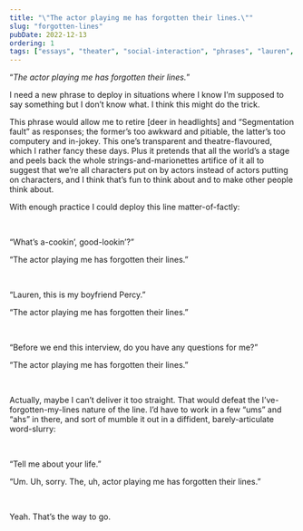 ```yaml
---
title: "\"The actor playing me has forgotten their lines.\""
slug: "forgotten-lines"
pubDate: 2022-12-13
ordering: 1
tags: ["essays", "theater", "social-interaction", "phrases", "lauren", "percy", "what-do-you-say"]
---
```


“_The actor playing me has forgotten their lines._”

I need a new phrase to deploy in situations where I know I’m supposed to say something but I don’t know what. I think this might do the trick.

This phrase would allow me to retire \[deer in headlights\] and “Segmentation fault” as responses; the former’s too awkward and pitiable, the latter’s too computery and in-jokey. This one’s transparent and theatre-flavoured, which I rather fancy these days. Plus it pretends that all the world’s a stage and peels back the whole strings-and-marionettes artifice of it all to suggest that we’re all characters put on by actors instead of actors putting on characters, and I think that’s fun to think about and to make other people think about.

With enough practice I could deploy this line matter-of-factly:

<br />

“What’s a-cookin’, good-lookin’?”

“The actor playing me has forgotten their lines.”

<br />

“Lauren, this is my boyfriend Percy.”

“The actor playing me has forgotten their lines.”

<br />

“Before we end this interview, do you have any questions for me?”

“The actor playing me has forgotten their lines.”

<br />

Actually, maybe I can’t deliver it too straight. That would defeat the I’ve-forgotten-my-lines nature of the line. I’d have to work in a few “ums” and “ahs” in there, and sort of mumble it out in a diffident, barely-articulate word-slurry:

<br />

“Tell me about your life.”

“Um. Uh, sorry. The, uh, actor playing me has forgotten their lines.”

<br />

Yeah. That’s the way to go.
